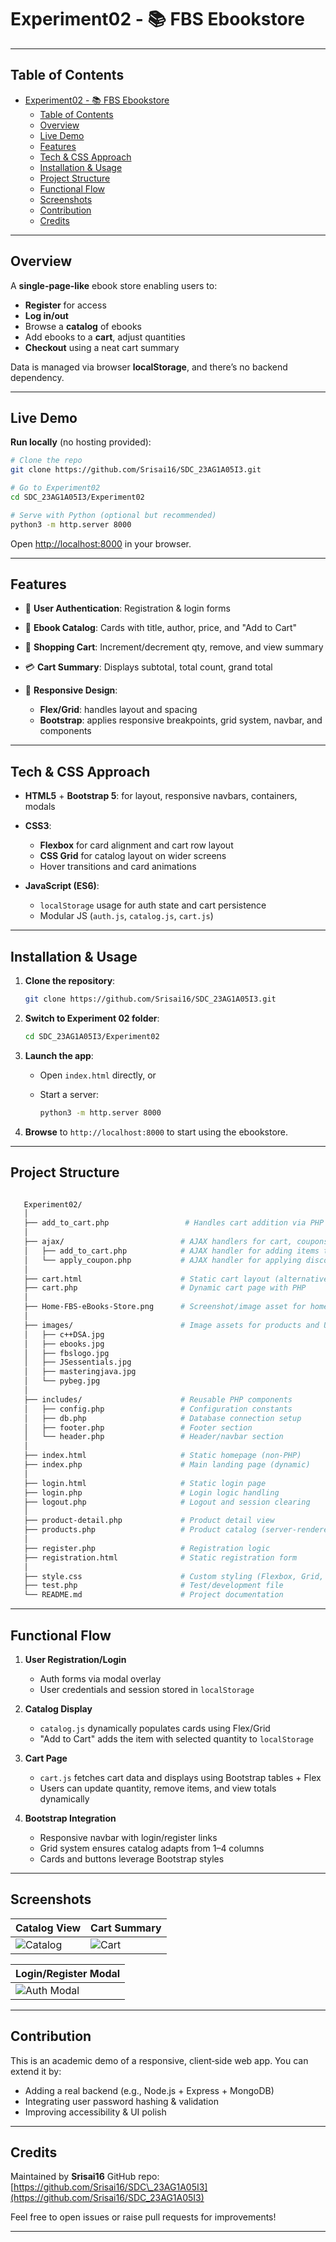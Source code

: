 # Experiment02 - 📚 FBS Ebookstore

---

## Table of Contents

- [Experiment02 - 📚 FBS Ebookstore](#experiment02----fbs-ebookstore)
  - [Table of Contents](#table-of-contents)
  - [Overview](#overview)
  - [Live Demo](#live-demo)
  - [Features](#features)
  - [Tech \& CSS Approach](#tech--css-approach)
  - [Installation \& Usage](#installation--usage)
  - [Project Structure](#project-structure)
  - [Functional Flow](#functional-flow)
  - [Screenshots](#screenshots)
  - [Contribution](#contribution)
  - [Credits](#credits)

---

## Overview

A **single-page-like** ebook store enabling users to:

- **Register** for access  
- **Log in/out**  
- Browse a **catalog** of ebooks  
- Add ebooks to a **cart**, adjust quantities  
- **Checkout** using a neat cart summary

Data is managed via browser **localStorage**, and there’s no backend dependency.

---

## Live Demo

**Run locally** (no hosting provided):

```bash
# Clone the repo
git clone https://github.com/Srisai16/SDC_23AG1A05I3.git

# Go to Experiment02
cd SDC_23AG1A05I3/Experiment02

# Serve with Python (optional but recommended)
python3 -m http.server 8000
````

Open [http://localhost:8000](http://localhost:8000) in your browser.

---

## Features

- 🔐 **User Authentication**: Registration & login forms
- 📖 **Ebook Catalog**: Cards with title, author, price, and "Add to Cart"
- 🛒 **Shopping Cart**: Increment/decrement qty, remove, and view summary
- 💳 **Cart Summary**: Displays subtotal, total count, grand total
- 📱 **Responsive Design**:

  - **Flex/Grid**: handles layout and spacing
  - **Bootstrap**: applies responsive breakpoints, grid system, navbar, and components

---

## Tech & CSS Approach

- **HTML5** + **Bootstrap 5**: for layout, responsive navbars, containers, modals
- **CSS3**:

  - **Flexbox** for card alignment and cart row layout
  - **CSS Grid** for catalog layout on wider screens
  - Hover transitions and card animations
- **JavaScript (ES6)**:

  - `localStorage` usage for auth state and cart persistence
  - Modular JS (`auth.js`, `catalog.js`, `cart.js`)

---

## Installation & Usage

1. **Clone the repository**:

   ```bash
   git clone https://github.com/Srisai16/SDC_23AG1A05I3.git
   ```

2. **Switch to Experiment 02 folder**:

   ```bash
   cd SDC_23AG1A05I3/Experiment02
   ```

3. **Launch the app**:

   - Open `index.html` directly, or
   - Start a server:

     ```bash
     python3 -m http.server 8000
     ```

4. **Browse** to `http://localhost:8000` to start using the ebookstore.

---

## Project Structure

```bash

   Experiment02/
   │
   ├── add_to_cart.php                 # Handles cart addition via PHP
   │
   ├── ajax/                          # AJAX handlers for cart, coupons
   │   ├── add_to_cart.php            # AJAX handler for adding items to cart
   │   └── apply_coupon.php           # AJAX handler for applying discount coupons
   │
   ├── cart.html                      # Static cart layout (alternative to cart.php)
   ├── cart.php                       # Dynamic cart page with PHP
   │
   ├── Home-FBS-eBooks-Store.png      # Screenshot/image asset for homepage
   │
   ├── images/                        # Image assets for products and UI
   │   ├── c++DSA.jpg
   │   ├── ebooks.jpg
   │   ├── fbslogo.jpg
   │   ├── JSessentials.jpg
   │   ├── masteringjava.jpg
   │   └── pybeg.jpg
   │
   ├── includes/                      # Reusable PHP components
   │   ├── config.php                 # Configuration constants
   │   ├── db.php                     # Database connection setup
   │   ├── footer.php                 # Footer section
   │   └── header.php                 # Header/navbar section
   │
   ├── index.html                     # Static homepage (non-PHP)
   ├── index.php                      # Main landing page (dynamic)
   │
   ├── login.html                     # Static login page
   ├── login.php                      # Login logic handling
   ├── logout.php                     # Logout and session clearing
   │
   ├── product-detail.php             # Product detail view
   ├── products.php                   # Product catalog (server-rendered)
   │
   ├── register.php                   # Registration logic
   ├── registration.html              # Static registration form
   │
   ├── style.css                      # Custom styling (Flexbox, Grid, Bootstrap)
   ├── test.php                       # Test/development file
   └── README.md                      # Project documentation

```

---

## Functional Flow

1. **User Registration/Login**

   - Auth forms via modal overlay
   - User credentials and session stored in `localStorage`

2. **Catalog Display**

   - `catalog.js` dynamically populates cards using Flex/Grid
   - "Add to Cart" adds the item with selected quantity to `localStorage`

3. **Cart Page**

   - `cart.js` fetches cart data and displays using Bootstrap tables + Flex
   - Users can update quantity, remove items, and view totals dynamically

4. **Bootstrap Integration**

   - Responsive navbar with login/register links
   - Grid system ensures catalog adapts from 1–4 columns
   - Cards and buttons leverage Bootstrap styles

---

## Screenshots

| Catalog View                          | Cart Summary                    |
| ------------------------------------- | ------------------------------- |
| ![Catalog](images/catalog.png) | ![Cart](images/cart.png) |

| Login/Register Modal                        |
| ------------------------------------------- |
| ![Auth Modal](images/register.png) |

---

## Contribution

This is an academic demo of a responsive, client‑side web app. You can extend it by:

- Adding a real backend (e.g., Node.js + Express + MongoDB)
- Integrating user password hashing & validation
- Improving accessibility & UI polish

---

## Credits

Maintained by **Srisai16**
GitHub repo: [https://github.com/Srisai16/SDC\_23AG1A05I3](https://github.com/Srisai16/SDC_23AG1A05I3)

Feel free to open issues or raise pull requests for improvements!

---
